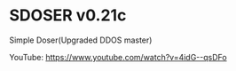 # SDOSER v0.21c
Simple Doser(Upgraded DDOS master)

YouTube: https://www.youtube.com/watch?v=4idG--qsDFo
